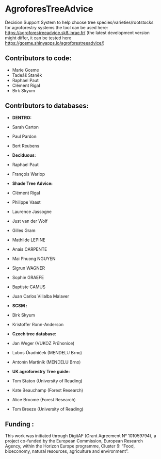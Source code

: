 
# AgroforesTreeAdvice

Decision Support System to help choose tree species/varieties/rootstocks
for agroforestry systems the tool can be used here:
<https://agroforestreeadvice.sk8.inrae.fr/> (the latest development
version might differ, it can be tested here
<https://gosme.shinyapps.io/agroforestreeadvice/>)

## Contributors to code:

-   Marie Gosme
-   Tadeáš Staněk
-   Raphael Paut
-   Clément Rigal
-   Birk Skyum

## Contributors to databases:

-   **DENTRO:**
-   Sarah Carton
-   Paul Pardon
-   Bert Reubens

-   **Deciduous:**
-   Raphael Paut
-   François Warlop

-   **Shade Tree Advice:**
-   Clément Rigal
-   Philippe Vaast
-   Laurence Jassogne
-   Just van der Wolf
-   Gilles Gram
-   Mathilde LEPINE
-   Anais CARPENTE
-   Mai Phuong NGUYEN
-   Sigrun WAGNER
-   Sophie GRAEFE
-   Baptiste CAMUS
-   Juan Carlos Villalba Malaver

-   **SCSM :**
-   Birk Skyum
-   Kristoffer Ronn-Anderson

-   **Czech tree database:**
-   Jan Weger (VUKOZ Průhonice)
-   Lubos Úradníček (MENDELU Brno)
-   Antonín Martiník (MENDELU Brno)

-   **UK agroforestry Tree guide:**
-   Tom Staton (University of Reading)
-   Kate Beauchamp (Forest Research)
-   Alice Broome (Forest Research)
-   Tom Breeze (University of Reading)

## Funding :
This work was initiated through DigitAF (Grant Agreement N° 101059794), a project co-funded by the European Commission, European Research Agency, within the Horizon Europe programme, Cluster 6: “Food, bioeconomy, natural resources, agriculture and environment”. 

